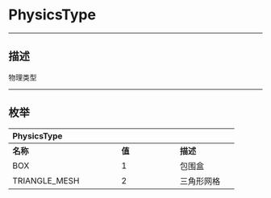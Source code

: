 # PhysicsType

------------------------------------------------------------------------------------------
## 描述

物理类型

------------------------------------------------------------------------------------------
## 枚举

|<div style="width:200px">PhysicsType</div>|<div style="width:100px"></div>|<div style="width:100px"></div>|
|:---|:---|:---|
|**名称**|**值**|**描述**|
|BOX|1|包围盒|
|TRIANGLE_MESH|2|三角形网格|
